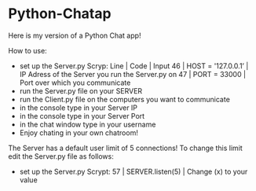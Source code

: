 # Python-Chatap

Here is my version of a Python Chat app!

How to use:
  - set up the Server.py Scryp:
    Line  | Code | Input
    46    | HOST = '127.0.0.1’ | IP Adress of the Server you run the Server.py on
    47    | PORT = 33000       | Port over which you communicate
  - run the Server.py file on your SERVER
  - run the Client.py file on the computers you want to communicate
  - in the console type in your Server IP
  - in the console type in your Server Port
  - in the chat window type in your username
  - Enjoy chating in your own chatroom!

The Server has a default user limit of 5 connections!
To change this limit edit the Server.py file as follows:
 - set up the Server.py Scrypt:
    57    | SERVER.listen(5)  | Change (x) to your value
    
  

